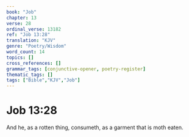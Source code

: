 ```yaml
---
book: "Job"
chapter: 13
verse: 28
ordinal_verse: 13182
ref: "Job 13:28"
translation: "KJV"
genre: "Poetry/Wisdom"
word_count: 14
topics: []
cross_references: []
grammar_tags: [conjunctive-opener, poetry-register]
thematic_tags: []
tags: ["Bible","KJV","Job"]
---
```


# Job 13:28

And he, as a rotten thing, consumeth, as a garment that is moth eaten.
